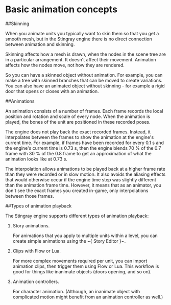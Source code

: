# Basic animation concepts

##Skinning

When you animate units you typically want to skin them so that you get a smooth mesh, but in the Stingray engine there is no direct connection between animation and skinning.

Skinning affects how a mesh is drawn, when the nodes in the scene tree are in a particular arrangement. It doesn't affect their movement.
Animation affects how the nodes move, not how they are rendered.

So you can have a skinned object without animation. For example, you can make a tree with skinned branches that can be moved to create variations. You can also have an animated object without skinning - for example a rigid door that opens or closes with an animation.

##Animations

An animation consists of a number of frames. Each frame records the local position and rotation and scale of every node. When the animation is played, the bones of the unit are positioned in these recorded poses.

The engine does not play back the exact recorded frames. Instead, it interpolates between the frames to show the animation at the engine's current time. For example, if frames have been recorded for every 0.1 s and the engine's current time is 0.73 s, then the engine blends 70 % of the 0.7 frame with 30 % of the 0.8 frame to get an approximation of what the animation looks like at 0.73 s.

The interpolation allows animations to be played back at a higher frame rate than they were recorded or in slow motion. It also avoids the aliasing effects that would otherwise occur if the engine time step was slightly different than the animation frame time. However, it means that as an animator, you don't see the exact frames you created in-game, only interpolations between those frames.

##Types of animation playback

The Stingray engine supports different types of animation playback:

1.	Story animations.

    For animations that you apply to multiple units within a level, you can create simple animations using the ~{ Story Editor }~.

2.	Clips with Flow or Lua.

    For more complex movements required per unit, you can import animation clips, then trigger them using Flow or Lua. This workflow is good for things like inanimate objects (doors opening, and so on).

3.	Animation controllers.

    For character animation. (Although, an inanimate object with complicated motion might benefit from an animation controller as well.)

